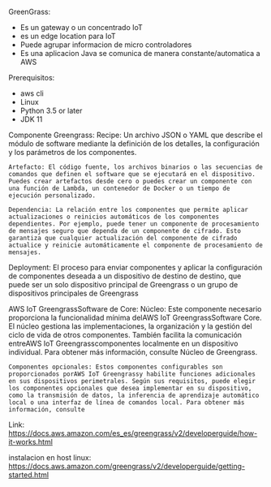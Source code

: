 GreenGrass: 
- Es un gateway o un concentrado IoT
- es un edge location para IoT
- Puede agrupar informacion de micro controladores
- Es una aplicacion Java se comunica de manera constante/automatica a AWS

Prerequisitos:
   - aws cli
   - Linux 
   - Python 3.5 or later
   - JDK 11  

Componente Greengrass:
    Recipe: Un archivo JSON o YAML que describe el módulo de software mediante la definición de los detalles, la configuración y los parámetros de los componentes.

    Artefacto: El código fuente, los archivos binarios o las secuencias de comandos que definen el software que se ejecutará en el dispositivo. Puedes crear artefactos desde cero o puedes crear un componente con una función de Lambda, un contenedor de Docker o un tiempo de ejecución personalizado.

    Dependencia: La relación entre los componentes que permite aplicar actualizaciones o reinicios automáticos de los componentes dependientes. Por ejemplo, puede tener un componente de procesamiento de mensajes seguro que dependa de un componente de cifrado. Esto garantiza que cualquier actualización del componente de cifrado actualice y reinicie automáticamente el componente de procesamiento de mensajes.

Deployment: 
    El proceso para enviar componentes y aplicar la configuración de componentes deseada a un dispositivo de destino de destino, que puede ser un solo dispositivo principal de Greengrass o un grupo de dispositivos principales de Greengrass

AWS IoT GreengrassSoftware de Core:
    Núcleo: Este componente necesario proporciona la funcionalidad mínima delAWS IoT GreengrassSoftware Core. El núcleo gestiona las implementaciones, la organización y la gestión del ciclo de vida de otros componentes. También facilita la comunicación entreAWS IoT Greengrasscomponentes localmente en un dispositivo individual. Para obtener más información, consulte Núcleo de Greengrass.

    Componentes opcionales: Estos componentes configurables son proporcionados porAWS IoT Greengrassy habilite funciones adicionales en sus dispositivos perimetrales. Según sus requisitos, puede elegir los componentes opcionales que desea implementar en su dispositivo, como la transmisión de datos, la inferencia de aprendizaje automático local o una interfaz de línea de comandos local. Para obtener más información, consulte

Link: https://docs.aws.amazon.com/es_es/greengrass/v2/developerguide/how-it-works.html

instalacion en host linux:
    https://docs.aws.amazon.com/greengrass/v2/developerguide/getting-started.html
